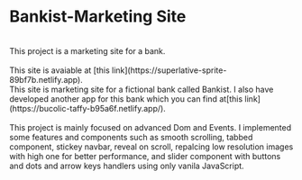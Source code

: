 # Bankist-Marketing Site

<br />
This project is a marketing site for a bank.
<br />
<br />
This site is avaiable at [this link](https://superlative-sprite-89bf7b.netlify.app).
<br />
This site is marketing site for a fictional bank called Bankist. I also have developed another app for this bank which you can find at[this link](https://bucolic-taffy-b95a6f.netlify.app/).
<br />
<br />
This project is mainly focused on advanced Dom and Events. I implemented some features and components such as smooth scrolling, tabbed component, stickey navbar, reveal on scroll, repalcing low resolution images with high one for better performance, and slider component with buttons and dots and arrow keys handlers using only vanila JavaScript.

